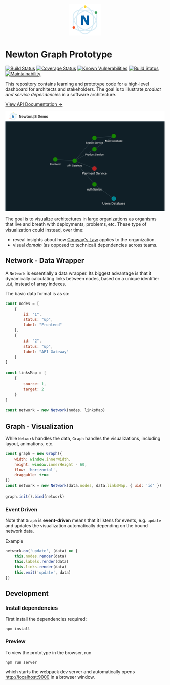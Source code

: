 <p align="center">
 <img src="images/newton-logo.png" width="100" height="100" alt="Newton Graph Logo">
</p>

# Newton Graph Prototype 

[![Build Status](https://travis-ci.org/julie-ng/newtonjs-graph.svg?branch=master)](https://travis-ci.org/julie-ng/newtonjs-graph)
[![Coverage Status](https://coveralls.io/repos/github/julie-ng/newtonjs-graph/badge.svg?branch=master)](https://coveralls.io/github/julie-ng/newtonjs-graph?branch=master)
[![Known Vulnerabilities](https://snyk.io/test/github/julie-ng/newtonjs-graph/badge.svg?targetFile=package.json)](https://snyk.io/test/github/julie-ng/newtonjs-graph?targetFile=package.json)
[![Build Status](https://dev.azure.com/julie-ng/newton/_apis/build/status/julie-ng.newtonjs-graph?branchName=master)](https://dev.azure.com/julie-ng/newton/_build/latest?definitionId=1&branchName=master)
[![Maintainability](https://api.codeclimate.com/v1/badges/7a3975197c576202fe08/maintainability)](https://codeclimate.com/github/julie-ng/newtonjs-graph/maintainability)

This repository contains learning and prototype code for a high-level dashboard for architects and stakeholders. The goal is to illustrate *product and service dependencies* in a software architecture.

[View API Documentation &rarr;](https://julie-ng.github.io/newtonjs-graph/)

![Demo Screenshot](./images/screenshots/demo-1.png)

The goal is to visualize architectures in large organizations as organisms that live and breath with deployments, problems, etc. These type of visualization could instead, over time:

- reveal insights about how [Conway's Law](https://en.wikipedia.org/wiki/Conway%27s_law) applies to the organization.
- visual _domain_ (as opposed to technical) dependencies across teams.

## Network - Data Wrapper

A `Network` is essentially a data wrapper. Its biggest advantage is that it dynamically calculating links between nodes, based on a unique identifier `uid`, instead of array indexes.

The basic data format is as so:

```javascript
const nodes = [
	{
		id: "1",
		status: "up",
		label: "Frontend"
	},
	{
		id: "2",
		status: "up",
		label: "API Gateway"
	}
]

const linksMap = [
	{ 
		source: 1, 
		target: 2 
	}
]

const network = new Network(nodes, linksMap)
```

## Graph - Visualization

While `Network` handles the data, `Graph` handles the visualizations, including layout, animations, etc.


```javascript
const graph = new Graph({
	width: window.innerWidth,
	height: window.innerHeight - 60,
	flow: 'horizontal',
	draggable: true
})
const network = new Network(data.nodes, data.linksMap, { uid: 'id' })

graph.init().bind(network)
```

### Event Driven

Note that `Graph` is **event-driven** means that it listens for events, e.g. `update` and updates the visualization automatically depending on the bound network data. 

Example

```javascript
network.on('update', (data) => {
	this.nodes.render(data)
	this.labels.render(data)
	this.links.render(data)
	this.emit('update', data)
})
```

## Development

### Install dependencies

First install the dependencies required:

```
npm install
```

### Preview

To view the prototype in the browser, run

```
npm run server
```

which starts the webpack dev server and automatically opens [http://localhost:9000](http://localhost:9000) in a browser window.